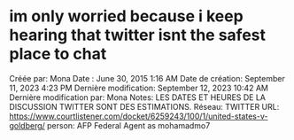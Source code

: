 # im only worried because i keep hearing that twitter isnt the safest place to chat

Créée par: Mona
Date : June 30, 2015 1:16 AM
Date de création: September 11, 2023 4:23 PM
Dernière modification: September 12, 2023 10:42 AM
Dernière modification par: Mona
Notes: LES DATES ET HEURES DE LA DISCUSSION TWITTER SONT DES ESTIMATIONS.
Réseau: TWITTER
URL: https://www.courtlistener.com/docket/6259243/100/1/united-states-v-goldberg/
person: AFP Federal Agent as mohamadmo7